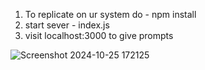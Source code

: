 1. To replicate on ur system do - npm install
2. start sever - index.js
3. visit localhost:3000 to give prompts


![Screenshot 2024-10-25 172125](https://github.com/user-attachments/assets/8a3d60db-0a42-4e8f-afcb-8a8bd9aadaab)
